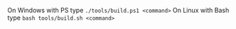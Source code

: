 On Windows with PS type ```./tools/build.ps1 <command>```
On Linux with Bash type ```bash tools/build.sh <command>```